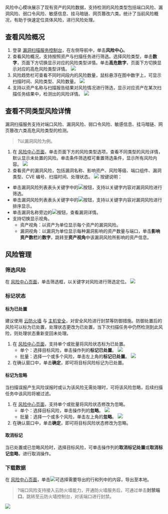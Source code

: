 风险中心模块展示了现有资产的风险数据，支持检测的风险类型包括端口风险、漏洞风险、弱口令风险、敏感信息、挂马暗链、网页篡改六类。统计了当前风险概况，有助于快速定位具体风险，进行风险处理。

## 查看风险概况
1. 登录 [漏洞扫描服务控制台](https://console.cloud.tencent.com/vss)，在左侧导航中，单击**风险中心**。
2. 查看风险概况，支持按照资产与扫描任务进行筛选。选择风险类型，单击**数字**，页面下方切换显示对应的风险类型详情。单击**高危数字**，页面下方切换显示对应的高危风险类型详情。
![](https://qcloudimg.tencent-cloud.cn/raw/67b0785507ca0a32ed54155e8e4df9cc.png)
3. 风险趋势栏可查看不同时间段内的风险数量，鼠标悬浮在图中数字上，可显示扫描时间、风险类型、风险数量。
![](https://qcloudimg.tencent-cloud.cn/raw/1540b5ece039ce91ae6c2503129ca54b.png)
4. 支持以资产名称与扫描报告结果对风险情况进行筛选，显示对应资产在某次扫描任务结果中，检测出的风险详情。
![](https://qcloudimg.tencent-cloud.cn/raw/b1ef08d701f73e75f98e4da706b25c69.png)

## 查看不同类型风险详情
漏洞扫描服务支持对端口风险、漏洞风险、弱口令风险、敏感信息、挂马暗链、网页篡改六类高危风险类型的检测。
>?以漏洞风险为例。
>
1. 在 [风险中心页面](https://console.cloud.tencent.com/vss/risk-v2)，单击页面下方的风险类型选项，查看不同类型的风险详情，默认显示未处置的风险。单击条件筛选框可重置筛选条件，显示所有风险内容。
![](https://qcloudimg.tencent-cloud.cn/raw/fe7149d43499334f95dca52e2e6f0b5a.png)
2. 查看资产的漏洞风险，包括漏洞名称、影响资产、风险等级、端口组件、漏洞类型、CVE 编号、扫描时间、处理状态。
![](https://qcloudimg.tencent-cloud.cn/raw/e8777d2142a2aba8eaa93341e17c6a9a.png)
按键说明：
 - 单击漏洞风险列表表头关键字中的![](https://qcloudimg.tencent-cloud.cn/raw/98aa4a4a76f2320f96ca169eb8a10469.png)按钮，支持以关键字内容对漏洞风险进行筛选。
 - 单击漏洞风险列表表头关键字中的![](https://qcloudimg.tencent-cloud.cn/raw/1b5e62ad0e1b564f6840492a0cf8d2c2.png)按钮，支持以关键字内容对漏洞风险进行排序显示。
 - 单击漏洞名称旁边的![](https://qcloudimg.tencent-cloud.cn/raw/78168572f236928fbb203167dbf7af76.png)按钮，查看漏洞详情。
 - 支持切换显示视角。  
    - 资产视角：以资产为单位显示每个资产的漏洞风险。
    - 漏洞视角：以漏洞为单位显示每种漏洞影响的资产数量与端口，单击**影响资产数栏**的**数字**，跳转至**资产视角**中该漏洞风险所影响的资产信息。

## 风险管理
### 筛选风险
在 [风险中心页面](https://console.cloud.tencent.com/vss/risk-v2)，单击筛选框，以关键字对风险进行筛选定位。
![](https://qcloudimg.tencent-cloud.cn/raw/676e1c73131544e8e3296c02b76e9045.png)

### 标记状态
#### 标为已处置

建议使用 [云防火墙](https://cloud.tencent.com/document/product/1132) 与 [主机安全](https://cloud.tencent.com/document/product/296)，对安全风险进行封禁等防御措施。防御处置后的风险可以标为已处置，处理状态更改为已处置，当下次扫描任务中仍然检测到此风险，则处理状态重新变回未处理。

1. 在 [风险中心页面](https://console.cloud.tencent.com/vss/risk-v2)，支持单个或批量将风险状态标为已处置。  
   - 单个：选择目标风险，单击操作列的**标记已处置**。
 ![](https://qcloudimg.tencent-cloud.cn/raw/165932072c3c0626cdac683450d4424b.png)
   - 批量：选择一个或多个风险，单击左上角的**标记已处置**。
  ![](https://qcloudimg.tencent-cloud.cn/raw/4e37da52fbf546a8c27292176cc33bdb.png)
2. 在确认窗口中，单击**确定**，即可将目标风险标记为已处置。

#### 标记为忽略
当扫描误报产生风险误报时或认为该风险无需处理时，可将该风险忽略，后续扫描任务中该风险将被过滤。
1. 在 [风险中心页面](https://console.cloud.tencent.com/vss/risk-v2)，支持单个或批量将风险状态修改为忽略。 
   - 单个：选择目标风险，单击操作列的**忽略**。
![](https://qcloudimg.tencent-cloud.cn/raw/9f904e406eac815367c75070600d5d07.png)
   - 批量：选择一个或多个风险，单击左上角的**忽略**。
![](https://qcloudimg.tencent-cloud.cn/raw/b4ebfc9e77b67789a0e78e2dc7a873a5.png)
2. 在确认窗口中，单击**确定**，即可将目标风险状态修改为忽略。

#### 取消标记
当已处置或已忽略风险时，选择目标风险，可单击操作列的**取消标记处置**或**取消标记忽略**，进行取消操作。

### 下载数据
在 [风险中心页面](https://console.cloud.tencent.com/vss/risk-v2)，单击![](https://qcloudimg.tencent-cloud.cn/raw/699e8468df9920e9de10136d4c75a583.png)可选择需要导出的行和列中的内容，导出至本地。
>?端口风险支持接入云防火墙能力，开通防火墙服务后，可通过单击**封禁端口**，跳转至云防火墙控制台，对该端口进行封禁。
>
![](https://qcloudimg.tencent-cloud.cn/raw/de10458c71b6892eed76bb47feb84053.png)
